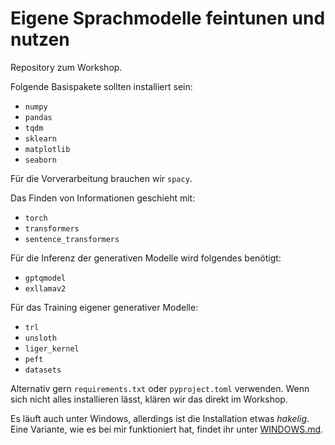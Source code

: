 # Eigene Sprachmodelle feintunen und nutzen

Repository zum Workshop.

Folgende Basispakete sollten installiert sein:

* `numpy`
* `pandas`
* `tqdm`
* `sklearn`
* `matplotlib`
* `seaborn`

Für die Vorverarbeitung brauchen wir `spacy`.

Das Finden von Informationen geschieht mit:

* `torch`
* `transformers`
* `sentence_transformers`

Für die Inferenz der generativen Modelle wird folgendes benötigt:
* `gptqmodel`
* `exllamav2`

Für das Training eigener generativer Modelle:
* `trl`
* `unsloth`
* `liger_kernel`
* `peft`
* `datasets`

Alternativ gern `requirements.txt` oder `pyproject.toml` verwenden.
Wenn sich nicht alles installieren lässt, klären wir das direkt im
Workshop. 

Es läuft auch unter Windows, allerdings ist die Installation etwas
*hakelig*. Eine Variante, wie es bei mir funktioniert hat, findet
ihr unter [WINDOWS.md](WINDOWS.md).
